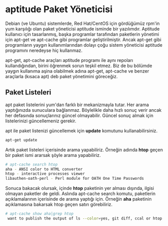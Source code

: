# aptitude Paket Yöneticisi

Debian (ve Ubuntu) sistemlerde, Red Hat/CentOS için gördüğümüz rpm'in yum karşılığı olan paket yöneticisi aptitude isminde bir yazılımdır. Aptitude kullanıcı için tasarlanmış, başka programlar tarafından paketlerin yönetimi için apt-get ve apt-cache gibi programlar geliştirilmiştir. Ancak apt-get gibi programların yaygın kullanımlarından dolayı çoğu sistem yöneticisi aptitude programını neredeyse hiç kullanmaz.

apt-get, apt-cache araçları aptitude programı ile aynı repoları kullandığından, birini öğrenmek sorun teşkil etmez. Biz de bu bölümde yaygın kullanıma aşina olabilmek adına apt-get, apt-cache ve benzer araçlarla (kısaca apt) deb paket yönetimini göreceğiz.

## Paket Listeleri

apt paket listelerini yum'dan farklı bir mekanizmayla tutar. Her arama yaptığınızda sunuculara bağlanmaz. Böylelikle daha hızlı sonuç verir ancak her defasında sonuçlarınız güncel olmayabilir. Güncel sonuç almak için listelerinizi güncellemeniz gerekir.

apt ile paket listenizi güncellemek için **update** komutunu kullanabilirsiniz.

```bash
apt-get update
```

Artık paket listeleri içerisinde arama yapabiliriz. Örneğin adında **htop** geçen bir paket ismi ararsak şöyle arama yapabiliriz.

```bash
# apt-cache search htop
aha - ANSI color to HTML converter
htop - interactive processes viewer
libauthen-oath-perl - Perl module for OATH One Time Passwords
```

Sonuca bakacak olursak, içinde **htop** paketinin yer alması dışında, ilgisi olmayan paketler de geldi. Aslında apt-cache search komutu, paketlerin açıklamalarının içerisinde de arama yaptığı için. Örneğin **aha** paketinin açıklamasına bakarsak htop geçen satırı görebiliriz.

```bash
# apt-cache show aha|grep htop
 want to publish the output of ls --color=yes, git diff, ccal or htop
```

